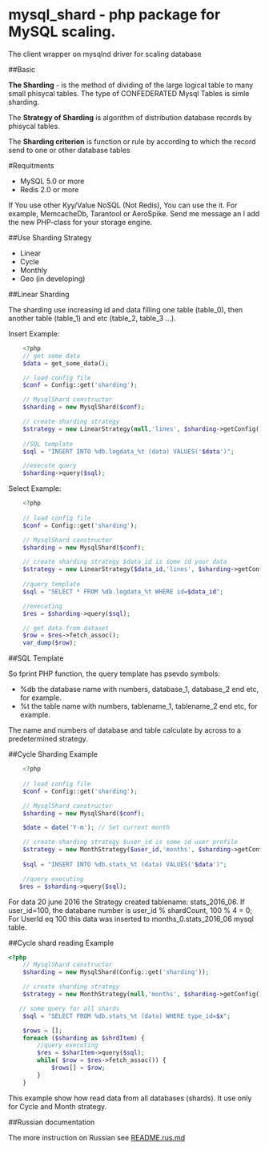 # mysql_shard - php package for MySQL scaling.

The client wrapper on mysqlnd driver for scaling database

##Basic

**The Sharding** - is the method of dividing  of the large logical table to many small phisycal tables. The type of CONFEDERATED Mysql Tables is simle sharding.

The **Strategy of Sharding** is algorithm of distribution database records by phisycal tables.

The **Sharding criterion** is function or rule by according to which the record send to one or other database tables


#Requitments

- MySQL 5.0 or more
- Redis 2.0 or more

If You use other Kyy/Value NoSQL (Not Redis), You can use the it. For example, MemcacheDb, Tarantool or AeroSpike. Send me message an I add the new PHP-class for your storage engine. 


##Use Sharding Strategy

- Linear
- Cycle
- Monthly
- Geo (in developing)


##Linear Sharding

The sharding use increasing id and data filling one table (table_0), then another table (table_1) and etc (table_2, table_3 ...).


Insert Example:

```php
	<?php
	// get some data
	$data = get_some_data();

	// load config file
	$conf = Config::get('sharding');

	// MysqlShard constructor
    $sharding = new MysqlShard($conf);

	// create sharding strategy
    $strategy = new LinearStrategy(null,'lines', $sharding->getConfig());
    
    //SQL template
    $sql = "INSERT INTO %db.logdata_%t (data) VALUES('$data')";

    //execute query
    $sharding->query($sql);
```

Select Example:

```php
	<?php
		
	// load config file
	$conf = Config::get('sharding');

	// MysqlShard constructor
    $sharding = new MysqlShard($conf);

	// create sharding strategy $data_id is some id your data
    $strategy = new LinearStrategy($data_id,'lines', $sharding->getConfig());
        
    //query template
    $sql = "SELECT * FROM %db.logdata_%t WHERE id=$data_id";

    //executing
    $res = $sharding->query($sql);

    // get data from dataset
    $row = $res->fetch_assoc();
    var_dump($row);
```

##SQL Template 

So fprint PHP function, the query template has psevdo symbols:
- %db the database name with numbers, database_1, database_2 end etc, for example.
- %t the table name with numbers, tablename_1, tablename_2 end etc, for example.

The name and numbers of database and table calculate by across to a predetermined strategy.


##Cycle Sharding Example

```php
	<?php 
		
	// load config file
	$conf = Config::get('sharding');

	// MysqlShard constructor
    $sharding = new MysqlShard($conf);

	$date = date('Y-m'); // Set current month

	// create sharding strategy $user_id is some id user profile
    $strategy = new MonthStrategy($user_id,'months', $sharding->getConfig(), $date);
        
    $sql = "INSERT INTO %db.stats_%t (data) VALUES('$data')";

    //query executing
   $res = $sharding->query($sql);
```
For data 20 june 2016 the Strategy created tablename: stats_2016_06. If user_id=100, the databane number is user_id % shardCount, 100 % 4 = 0; For UserId eq 100 this data was inserted to months_0.stats_2016_06 mysql table.


##Cycle shard reading Example

```php 
<?php 		
	// MysqlShard constructor
    $sharding = new MysqlShard(Config::get('sharding'));

	// create sharding strategy 
    $strategy = new MonthStrategy(null,'months', $sharding->getConfig(),  date('Y-m'));

   // some query for all shards     
    $sql = "SELECT FROM %db.stats_%t (data) WHERE type_id=$x";

    $rows = [];
    foreach ($sharding as $shrdItem) {
    	//query executing
    	$res = $sharItem->query($sql);
    	while( $row = $res->fetch_assoc()) {
    		$rows[] = $row;
    	}
    }

```
This example show how read data from all databases (shards). It use only for Cycle and Month strategy.




##Russian documentation

The more instruction on Russian see [README.rus.md](https://github.com/akalend/mysql_shard/blob/master/README.rus.md)
